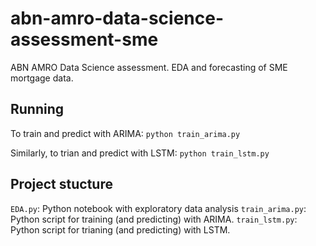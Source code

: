 # abn-amro-data-science-assessment-sme
ABN AMRO Data Science assessment. EDA and forecasting of SME mortgage data.

## Running

To train and predict with ARIMA:
`python train_arima.py`

Similarly, to trian and predict with LSTM:
`python train_lstm.py`

## Project stucture

`EDA.py`: Python notebook with exploratory data analysis
`train_arima.py`: Python script for training (and predicting) with ARIMA.
`train_lstm.py`: Python script for trianing (and predicting) with LSTM.


